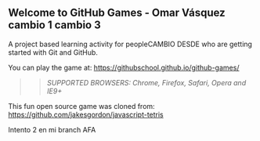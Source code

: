 ## Welcome to GitHub Games - Omar Vásquez cambio 1 cambio 3

A project based learning activity for peopleCAMBIO DESDE who are getting started with Git and GitHub.

You can play the game at: https://githubschool.github.io/github-games/

>> _*SUPPORTED BROWSERS*: Chrome, Firefox, Safari, Opera and IE9+_

This fun open source game was cloned from: https://github.com/jakesgordon/javascript-tetris

Intento 2 en mi branch AFA
